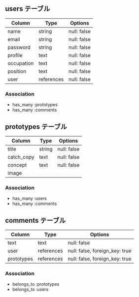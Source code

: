 
## users テーブル

| Column    | Type       | Options                      |
| --------- | ------     | ----------- |
| name      | string     | null: false |
| email     | string     | null: false |
| password  | string     | null: false |
| profile   | text       | null: false |
| occupation| text       | null: false |
| position  | text       | null: false |
| user      | references | null: false |

### Association

- has_many :prototypes
- has_many :comments

## prototypes テーブル

| Column    | Type   | Options     |
| --------- | ------ | ----------- |
| title     | string | null: false |
| catch_copy| text   | null: false |
| concept   | text   | null: false |
| image     |        |             |


### Association


- has_many :users
- has_many :comments



## comments テーブル

| Column       | Type       | Options                        |
| -------      | ---------- | ------------------------------ |
| text         | text       | null: false                    |
| user         | references | null: false, foreign_key: true |
| prototypes   | references | null: false, foreign_key: true |

### Association

- belongs_to :prototypes
- belongs_to :users